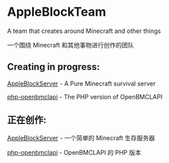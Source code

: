 # AppleBlockTeam

A team that creates around Minecraft and other things

一个围绕 Minecraft 和其他事物进行创作的团队

## Creating in progress:

[AppleBlockServer](https://appleblock.cn) - A Pure Minecraft survival server

[php-openbmclapi](https://github.com/AppleBlockTeam/php-openbmclapi) - The PHP version of OpenBMCLAPI

## 正在创作:

[AppleBlockServer](https://appleblock.cn) - 一个简单的 Minecraft 生存服务器

[php-openbmclapi](https://github.com/AppleBlockTeam/php-openbmclapi) - OpenBMCLAPI 的 PHP 版本
